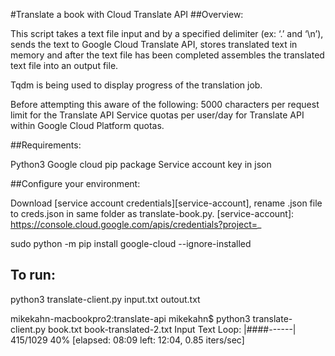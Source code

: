 #Translate a book with Cloud Translate API 
##Overview:

This script takes a text file input and by a specified delimiter (ex: ‘.’ and ‘\n’), sends the text to Google Cloud Translate API, stores translated text in memory and after the text file has been completed assembles the translated text file into an output file.

Tqdm is being used to display progress of the translation job.

Before attempting this aware of the following:
5000 characters per request limit for the Translate API
Service quotas per user/day for Translate API within Google Cloud Platform quotas.

##Requirements:

Python3
Google cloud pip package
Service account key in json

##Configure your environment:

Download [service account credentials][service-account], rename .json file to creds.json in same folder as translate-book.py.
[service-account]: https://console.cloud.google.com/apis/credentials?project=_

sudo python -m pip install google-cloud --ignore-installed


## To run:
python3 translate-client.py input.txt outout.txt

mikekahn-macbookpro2:translate-api mikekahn$ python3 translate-client.py book.txt book-translated-2.txt
Input Text Loop: |####------| 415/1029  40% [elapsed: 08:09 left: 12:04,  0.85 iters/sec]

